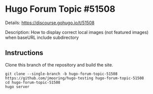 # Hugo Forum Topic #51508

Details: <https://discourse.gohugo.io/t/51508>

Description: How to display correct local images (not featured images) when baseURL include subdirectory

## Instructions

Clone this branch of the repository and build the site.

```text
git clone --single-branch -b hugo-forum-topic-51508 https://github.com/jmooring/hugo-testing hugo-forum-topic-51508
cd hugo-forum-topic-51508
hugo server
```
